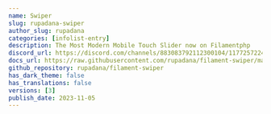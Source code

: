 ```yaml
---
name: Swiper
slug: rupadana-swiper
author_slug: rupadana
categories: [infolist-entry]
description: The Most Modern Mobile Touch Slider now on Filamentphp
discord_url: https://discord.com/channels/883083792112300104/1177257224121372782
docs_url: https://raw.githubusercontent.com/rupadana/filament-swiper/main/README.md
github_repository: rupadana/filament-swiper
has_dark_theme: false
has_translations: false
versions: [3]
publish_date: 2023-11-05
---
```

